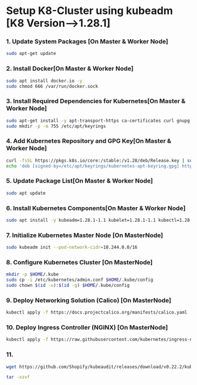#  Setup K8-Cluster using kubeadm [K8 Version-->1.28.1]

### 1. Update System Packages [On Master & Worker Node]

```bash
sudo apt-get update
```

### 2. Install Docker[On Master & Worker Node]

```bash
sudo apt install docker.io -y
sudo chmod 666 /var/run/docker.sock
```

### 3. Install Required Dependencies for Kubernetes[On Master & Worker Node]

```bash
sudo apt-get install -y apt-transport-https ca-certificates curl gnupg
sudo mkdir -p -m 755 /etc/apt/keyrings
```

### 4. Add Kubernetes Repository and GPG Key[On Master & Worker Node]

```bash
curl -fsSL https://pkgs.k8s.io/core:/stable:/v1.28/deb/Release.key | sudo gpg --dearmor -o /etc/apt/keyrings/kubernetes-apt-keyring.gpg
echo 'deb [signed-by=/etc/apt/keyrings/kubernetes-apt-keyring.gpg] https://pkgs.k8s.io/core:/stable:/v1.28/deb/ /' | sudo tee /etc/apt/sources.list.d/kubernetes.list
```

### 5. Update Package List[On Master & Worker Node]

```bash
sudo apt update
```

### 6. Install Kubernetes Components[On Master & Worker Node]

```bash
sudo apt install -y kubeadm=1.28.1-1.1 kubelet=1.28.1-1.1 kubectl=1.28.1-1.1
```

### 7. Initialize Kubernetes Master Node [On MasterNode]

```bash
sudo kubeadm init --pod-network-cidr=10.244.0.0/16
```

### 8. Configure Kubernetes Cluster [On MasterNode]

```bash
mkdir -p $HOME/.kube
sudo cp -i /etc/kubernetes/admin.conf $HOME/.kube/config
sudo chown $(id -u):$(id -g) $HOME/.kube/config
```

### 9. Deploy Networking Solution (Calico) [On MasterNode]

```bash
kubectl apply -f https://docs.projectcalico.org/manifests/calico.yaml
```

### 10. Deploy Ingress Controller (NGINX) [On MasterNode]

```bash
kubectl apply -f https://raw.githubusercontent.com/kubernetes/ingress-nginx/controller-v0.49.0/deploy/static/provider/baremetal/deploy.yaml
```

### 11.

```bash
wget https://github.com/Shopify/kubeaudit/releases/download/v0.22.2/kubeaudit_0.22.2_linux_amd64.tar.gz
```

```bash
tar -xzvf
```
